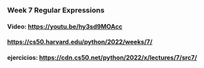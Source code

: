 ### Week 7 Regular Expressions

#### Video: https://youtu.be/hy3sd9MOAcc
#### https://cs50.harvard.edu/python/2022/weeks/7/
#### ejercicios: https://cdn.cs50.net/python/2022/x/lectures/7/src7/
